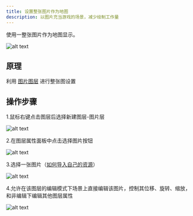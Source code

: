 ```yaml
---
title: 设置整张图片作为地图
description: 以图片充当游戏的场景，减少绘制工作量
---
```


使用一整张图片作为地图显示。

![alt text](https://assbak.gcw.wiki/gcw/image/zh_hans/getting-started/7.scene/4.imagescene/image.png)

## 原理

利用 [图片图层](./layer) 进行整张图设置

## 操作步骤

1.鼠标右键点击图层后选择新建图层-图片层

![alt text](https://assbak.gcw.wiki/gcw/image/zh_hans/getting-started/7.scene/4.imagescene/image-1.png)

2.在图层属性面板中点击选择图片按钮

![alt text](https://assbak.gcw.wiki/gcw/image/zh_hans/getting-started/7.scene/4.imagescene/image-2.png)

3.选择一张图片（[如何导入自己的资源](/zh_hans/getting-started/assets/import)）

![alt text](https://assbak.gcw.wiki/gcw/image/zh_hans/getting-started/7.scene/4.imagescene/image-3.png)

4.允许在该图层的编辑模式下场景上直接编辑该图片，控制其位移、旋转、缩放，和非编辑下编辑其他图层属性

![alt text](https://assbak.gcw.wiki/gcw/image/zh_hans/getting-started/7.scene/4.imagescene/image-4.png)
